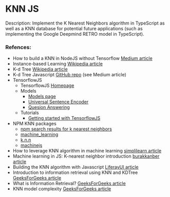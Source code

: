 # KNN JS

Description: Implement the K Nearest Neighbors algorithm in TypeScript as well as a KNN database for potential future applications (such as implementing the Google Deepmind RETRO model in TypeScript).


### Refences:

 - How to build a KNN in NodeJS without Tensorflow [Medium article](https://towardsdatascience.com/how-to-build-a-k-nn-in-node-js-without-tensorflow-cac5753daa87)
 - Instance-based Learning [Wikipedia article](https://en.wikipedia.org/wiki/Instance-based_learning)
 - K-d Tree [Wikipedia article](https://en.wikipedia.org/wiki/K-d_tree)
 - K-d Tree Javascript [GitHub repo](https://github.com/ubilabs/kd-tree-javascript) (see Medium article)
 - TensorflowJS
     - TensorflowJS [Homepage](https://www.tensorflow.org/js)
     - Models
         - [Models page](https://www.tensorflow.org/js/models)
         - [Universal Sentence Encoder](https://github.com/tensorflow/tfjs-models/tree/master/universal-sentence-encoder)
         - [Quesion Answering](https://github.com/tensorflow/tfjs-models/tree/master/qna)
     - Tutorials
         - [Getting started with TensorflowJS](https://www.tensorflow.org/js/tutorials)
 - NPM KNN packages
     - [npm search results for k nearest neighbors](https://www.npmjs.com/search?q=k%20nearest%20neighbors)
     - [machine_learning](https://www.npmjs.com/package/machine_learning)
     - [k.n.n](https://www.npmjs.com/package/k.n.n)
     - [machinejs](https://www.npmjs.com/package/machinejs)
 - How to leverage KNN algorithm in machine learning [simplilearn article](https://www.simplilearn.com/tutorials/machine-learning-tutorial/knn-in-python)
 - Machine learning in JS: K-nearest neighbor introduction [burakkanber article](https://burakkanber.com/blog/machine-learning-in-js-k-nearest-neighbor-part-1/)
 - Building the KNN algorithm with Javascript [LiferayUI article](https://liferayui.com/building-knn-algorithm/)
 - Introduction to information retrieval using KNN and KDTree [GeeksForGeeks article](https://www.geeksforgeeks.org/introductory-guide-to-information-retrieval-using-knn-and-kdtree/)
 - What is Information Retrieval? [GeeksForGeeks article](https://www.geeksforgeeks.org/what-is-information-retrieval/)
 - KNN model complexity [GeeksForGeeks article](https://www.geeksforgeeks.org/knn-model-complexity/)